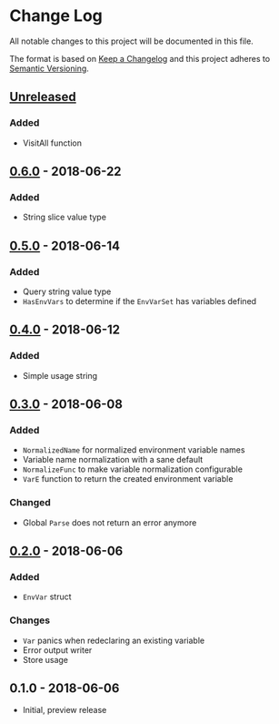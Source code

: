 # Change Log


All notable changes to this project will be documented in this file.

The format is based on [Keep a Changelog](http://keepachangelog.com/en/1.0.0/)
and this project adheres to [Semantic Versioning](http://semver.org/spec/v2.0.0.html).


## [Unreleased]

### Added

- VisitAll function


## [0.6.0] - 2018-06-22

### Added

- String slice value type


## [0.5.0] - 2018-06-14

### Added

- Query string value type
- `HasEnvVars` to determine if the `EnvVarSet` has variables defined


## [0.4.0] - 2018-06-12

### Added

- Simple usage string


## [0.3.0] - 2018-06-08

### Added

- `NormalizedName` for normalized environment variable names
- Variable name normalization with a sane default
- `NormalizeFunc` to make variable normalization configurable
- `VarE` function to return the created environment variable

### Changed

- Global `Parse` does not return an error anymore


## [0.2.0] - 2018-06-06

### Added

- `EnvVar` struct

### Changes

- `Var` panics when redeclaring an existing variable
- Error output writer
- Store usage


## 0.1.0 - 2018-06-06

- Initial, preview release


[Unreleased]: https://github.com/goph/env/compare/v0.6.0...HEAD
[0.6.0]: https://github.com/goph/env/compare/v0.5.0...v0.6.0
[0.5.0]: https://github.com/goph/env/compare/v0.4.0...v0.5.0
[0.4.0]: https://github.com/goph/env/compare/v0.3.0...v0.4.0
[0.3.0]: https://github.com/goph/env/compare/v0.2.0...v0.3.0
[0.2.0]: https://github.com/goph/env/compare/v0.1.0...v0.2.0
